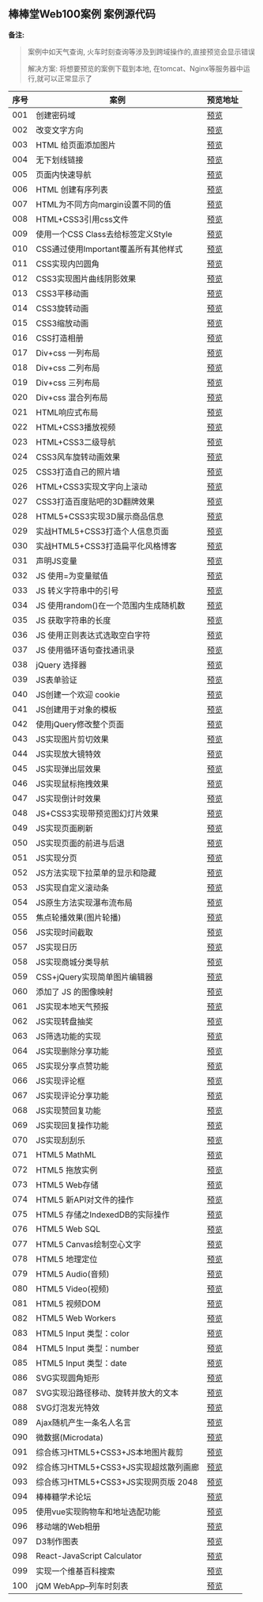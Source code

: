 ## 棒棒堂Web100案例 案例源代码
**备注:** 
>案例中如天气查询, 火车时刻查询等涉及到跨域操作的,直接预览会显示错误
>
>解决方案: 将想要预览的案例下载到本地, 在tomcat、Nginx等服务器中运行,就可以正常显示了

|序号|案例|预览地址|
|-|-|-|
| 001 | 创建密码域 | [预览](https://yexiaomo.github.io/Web-/Web前端开发100例/001-创建密码域/)|
| 002 | 改变文字方向 | [预览](https://yexiaomo.github.io/Web-/Web前端开发100例/002-改变文字方向/)|
| 003 | HTML 给页面添加图片 | [预览](https://yexiaomo.github.io/Web-/Web前端开发100例/003-HTML%20给页面添加图片/)|
| 004 | 无下划线链接 | [预览](https://yexiaomo.github.io/Web-/Web前端开发100例/004-无下划线链接/)|
| 005 | 页面内快速导航 | [预览](https://yexiaomo.github.io/Web-/Web前端开发100例/005-页面内快速导航/)|
| 006 | HTML 创建有序列表 | [预览](https://yexiaomo.github.io/Web-/Web前端开发100例/006-HTML%20创建有序列表/)|
| 007 | HTML为不同方向margin设置不同的值 | [预览](https://yexiaomo.github.io/Web-/Web前端开发100例/007-HTML为不同方向margin设置不同的值/)|
| 008 | HTML+CSS3引用css文件 | [预览](https://yexiaomo.github.io/Web-/Web前端开发100例/008-HTML+CSS3引用css文件/)|
| 009 | 使用一个CSS Class去给标签定义Style | [预览](https://yexiaomo.github.io/Web-/Web前端开发100例/009-使用一个CSS%20Class去给标签定义Style/)|
| 010 | CSS通过使用Important覆盖所有其他样式 | [预览](https://yexiaomo.github.io/Web-/Web前端开发100例/010-CSS通过使用Important覆盖所有其他样式/)|
| 011 | CSS实现内凹圆角 | [预览](https://yexiaomo.github.io/Web-/Web前端开发100例/011-CSS实现内凹圆角/)|
| 012 | CSS3实现图片曲线阴影效果 | [预览](https://yexiaomo.github.io/Web-/Web前端开发100例/012-CSS3实现图片曲线阴影效果/)|
| 013 | CSS3平移动画 | [预览](https://yexiaomo.github.io/Web-/Web前端开发100例/013-CSS3平移动画/)|
| 014 | CSS3旋转动画 | [预览](https://yexiaomo.github.io/Web-/Web前端开发100例/014-CSS3旋转动画/)|
| 015 | CSS3缩放动画 | [预览](https://yexiaomo.github.io/Web-/Web前端开发100例/015-CSS3缩放动画/)|
| 016 | CSS打造相册 | [预览](https://yexiaomo.github.io/Web-/Web前端开发100例/016-CSS打造相册/)|
| 017 | Div+css 一列布局 | [预览](https://yexiaomo.github.io/Web-/Web前端开发100例/017-Div+css%20一列布局/)|
| 018 | Div+css 二列布局 | [预览](https://yexiaomo.github.io/Web-/Web前端开发100例/018-Div+css%20二列布局/)|
| 019 | Div+css 三列布局 | [预览](https://yexiaomo.github.io/Web-/Web前端开发100例/019-Div+css%20三列布局/)|
| 020 | Div+css 混合列布局 | [预览](https://yexiaomo.github.io/Web-/Web前端开发100例/020-Div+css%20混合列布局/)|
| 021 | HTML响应式布局 | [预览](https://yexiaomo.github.io/Web-/Web前端开发100例/021-HTML响应式布局/)|
| 022 | HTML+CSS3播放视频 | [预览](https://yexiaomo.github.io/Web-/Web前端开发100例/022-HTML+CSS3播放视频/)|
| 023 | HTML+CSS3二级导航 | [预览](https://yexiaomo.github.io/Web-/Web前端开发100例/023-HTML+CSS3二级导航/)|
| 024 | CSS3风车旋转动画效果 | [预览](https://yexiaomo.github.io/Web-/Web前端开发100例/024-CSS3风车旋转动画效果/)|
| 025 | CSS3打造自己的照片墙 | [预览](https://yexiaomo.github.io/Web-/Web前端开发100例/025-CSS3打造自己的照片墙/)|
| 026 | HTML+CSS3实现文字向上滚动 | [预览](https://yexiaomo.github.io/Web-/Web前端开发100例/026-HTML+CSS3实现文字向上滚动/)|
| 027 | CSS3打造百度贴吧的3D翻牌效果 | [预览](https://yexiaomo.github.io/Web-/Web前端开发100例/027-CSS3打造百度贴吧的3D翻牌效果/)|
| 028 | HTML5+CSS3实现3D展示商品信息 | [预览](https://yexiaomo.github.io/Web-/Web前端开发100例/028-HTML5+CSS3实现3D展示商品信息/)|
| 029 | 实战HTML5+CSS3打造个人信息页面 | [预览](https://yexiaomo.github.io/Web-/Web前端开发100例/029-实战HTML5+CSS3打造个人信息页面/)|
| 030 | 实战HTML5+CSS3打造扁平化风格博客 | [预览](https://yexiaomo.github.io/Web-/Web前端开发100例/030-实战HTML5+CSS3打造扁平化风格博客/)|
| 031 | 声明JS变量 | [预览](https://yexiaomo.github.io/Web-/Web前端开发100例/031-声明JS变量/)|
| 032 | JS 使用=为变量赋值 | [预览](https://yexiaomo.github.io/Web-/Web前端开发100例/032-JS%20使用=为变量赋值/)|
| 033 | JS 转义字符串中的引号 | [预览](https://yexiaomo.github.io/Web-/Web前端开发100例/033-JS%20转义字符串中的引号/)|
| 034 | JS 使用random()在一个范围内生成随机数 | [预览](https://yexiaomo.github.io/Web-/Web前端开发100例/034-JS%20使用random%28%29在一个范围内生成随机数/)|
| 035 | JS 获取字符串的长度 | [预览](https://yexiaomo.github.io/Web-/Web前端开发100例/035-JS%20获取字符串的长度/)|
| 036 | JS 使用正则表达式选取空白字符 | [预览](https://yexiaomo.github.io/Web-/Web前端开发100例/036-JS%20使用正则表达式选取空白字符/)|
| 037 | JS 使用循环语句查找通讯录 | [预览](https://yexiaomo.github.io/Web-/Web前端开发100例/037-JS%20使用循环语句查找通讯录/)|
| 038 | jQuery 选择器 | [预览](https://yexiaomo.github.io/Web-/Web前端开发100例/038-jQuery%20选择器/)|
| 039 | JS表单验证 | [预览](https://yexiaomo.github.io/Web-/Web前端开发100例/039-JS表单验证/)|
| 040 | JS创建一个欢迎 cookie | [预览](https://yexiaomo.github.io/Web-/Web前端开发100例/040-JS创建一个欢迎%20cookie/)|
| 041 | JS创建用于对象的模板 | [预览](https://yexiaomo.github.io/Web-/Web前端开发100例/041-JS创建用于对象的模板/)|
| 042 | 使用jQuery修改整个页面 | [预览](https://yexiaomo.github.io/Web-/Web前端开发100例/042-使用jQuery修改整个页面/)|
| 043 | JS实现图片剪切效果 | [预览](https://yexiaomo.github.io/Web-/Web前端开发100例/043-JS实现图片剪切效果/)|
| 044 | JS实现放大镜特效 | [预览](https://yexiaomo.github.io/Web-/Web前端开发100例/044-JS实现放大镜特效/)|
| 045 | JS实现弹出层效果 | [预览](https://yexiaomo.github.io/Web-/Web前端开发100例/045-JS实现弹出层效果/)|
| 046 | JS实现鼠标拖拽效果 | [预览](https://yexiaomo.github.io/Web-/Web前端开发100例/046-JS实现鼠标拖拽效果/)|
| 047 | JS实现倒计时效果 | [预览](https://yexiaomo.github.io/Web-/Web前端开发100例/047-JS实现倒计时效果/)|
| 048 | JS+CSS3实现带预览图幻灯片效果 | [预览](https://yexiaomo.github.io/Web-/Web前端开发100例/048-JS+CSS3实现带预览图幻灯片效果/)|
| 049 | JS实现页面刷新 | [预览](https://yexiaomo.github.io/Web-/Web前端开发100例/049-JS实现页面刷新/)|
| 050 | JS实现页面的前进与后退 | [预览](https://yexiaomo.github.io/Web-/Web前端开发100例/050-JS实现页面的前进与后退/)|
| 051 | JS实现分页 | [预览](https://yexiaomo.github.io/Web-/Web前端开发100例/051-JS实现分页/)|
| 052 | JS方法实现下拉菜单的显示和隐藏 | [预览](https://yexiaomo.github.io/Web-/Web前端开发100例/052-JS方法实现下拉菜单的显示和隐藏/)|
| 053 | JS实现自定义滚动条 | [预览](https://yexiaomo.github.io/Web-/Web前端开发100例/053-JS实现自定义滚动条/)|
| 054 | JS原生方法实现瀑布流布局 | [预览](https://yexiaomo.github.io/Web-/Web前端开发100例/054-JS原生方法实现瀑布流布局/)|
| 055 | 焦点轮播效果(图片轮播) | [预览](https://yexiaomo.github.io/Web-/Web前端开发100例/055-焦点轮播效果%28图片轮播%29/)|
| 056 | JS实现时间截取 | [预览](https://yexiaomo.github.io/Web-/Web前端开发100例/056-JS实现时间截取/)|
| 057 | JS实现日历 | [预览](https://yexiaomo.github.io/Web-/Web前端开发100例/057-JS实现日历/)|
| 058 | JS实现商城分类导航 | [预览](https://yexiaomo.github.io/Web-/Web前端开发100例/058-JS实现商城分类导航/)|
| 059 | CSS+jQuery实现简单图片编辑器 | [预览](https://yexiaomo.github.io/Web-/Web前端开发100例/059-CSS+jQuery实现简单图片编辑器/)|
| 060 | 添加了 JS 的图像映射 | [预览](https://yexiaomo.github.io/Web-/Web前端开发100例/060-添加了%20JS%20的图像映射/)|
| 061 | JS实现本地天气预报 | [预览](https://yexiaomo.github.io/Web-/Web前端开发100例/061-JS实现本地天气预报/)|
| 062 | JS实现转盘抽奖 | [预览](https://yexiaomo.github.io/Web-/Web前端开发100例/062-JS实现转盘抽奖/)|
| 063 | JS筛选功能的实现 | [预览](https://yexiaomo.github.io/Web-/Web前端开发100例/063-JS筛选功能的实现/)|
| 064 | JS实现删除分享功能 | [预览](https://yexiaomo.github.io/Web-/Web前端开发100例/064-JS实现删除分享功能/)|
| 065 | JS实现分享点赞功能 | [预览](https://yexiaomo.github.io/Web-/Web前端开发100例/065-JS实现分享点赞功能/)|
| 066 | JS实现评论框 | [预览](https://yexiaomo.github.io/Web-/Web前端开发100例/066-JS实现评论框/)|
| 067 | JS实现评论分享功能 | [预览](https://yexiaomo.github.io/Web-/Web前端开发100例/067-JS实现评论分享功能/)|
| 068 | JS实现赞回复功能 | [预览](https://yexiaomo.github.io/Web-/Web前端开发100例/068-JS实现赞回复功能/)|
| 069 | JS实现回复操作功能 | [预览](https://yexiaomo.github.io/Web-/Web前端开发100例/069-JS实现回复操作功能/)|
| 070 | JS实现刮刮乐 | [预览](https://yexiaomo.github.io/Web-/Web前端开发100例/070-JS实现刮刮乐/)|
| 071 | HTML5 MathML | [预览](https://yexiaomo.github.io/Web-/Web前端开发100例/071-HTML5%20MathML/)|
| 072 | HTML5 拖放实例 | [预览](https://yexiaomo.github.io/Web-/Web前端开发100例/072-HTML5%20拖放实例/)|
| 073 | HTML5 Web存储 | [预览](https://yexiaomo.github.io/Web-/Web前端开发100例/073-HTML5%20Web存储/)|
| 074 | HTML5 新API对文件的操作 | [预览](https://yexiaomo.github.io/Web-/Web前端开发100例/074-HTML5%20新API对文件的操作/)|
| 075 | HTML5 存储之IndexedDB的实际操作 | [预览](https://yexiaomo.github.io/Web-/Web前端开发100例/075-HTML5%20存储之IndexedDB的实际操作/)|
| 076 | HTML5 Web SQL | [预览](https://yexiaomo.github.io/Web-/Web前端开发100例/076-HTML5%20Web%20SQL/)|
| 077 | HTML5 Canvas绘制空心文字 | [预览](https://yexiaomo.github.io/Web-/Web前端开发100例/077-HTML5%20Canvas绘制空心文字/)|
| 078 | HTML5 地理定位 | [预览](https://yexiaomo.github.io/Web-/Web前端开发100例/078-HTML5%20地理定位/)|
| 079 | HTML5 Audio(音频) | [预览](https://yexiaomo.github.io/Web-/Web前端开发100例/079-HTML5%20Audio%28音频%29/)|
| 080 | HTML5 Video(视频) | [预览](https://yexiaomo.github.io/Web-/Web前端开发100例/080-HTML5%20Video%28视频%29/)|
| 081 | HTML5 视频DOM | [预览](https://yexiaomo.github.io/Web-/Web前端开发100例/081-HTML5%20视频DOM/)|
| 082 | HTML5 Web Workers | [预览](https://yexiaomo.github.io/Web-/Web前端开发100例/082-HTML5%20Web%20Workers/)|
| 083 | HTML5 Input 类型：color | [预览](https://yexiaomo.github.io/Web-/Web前端开发100例/083-HTML5%20Input%20类型：color/)|
| 084 | HTML5 Input 类型：number | [预览](https://yexiaomo.github.io/Web-/Web前端开发100例/084-HTML5%20Input%20类型：number/)|
| 085 | HTML5 Input 类型：date | [预览](https://yexiaomo.github.io/Web-/Web前端开发100例/085-HTML5%20Input%20类型：date/)|
| 086 | SVG实现圆角矩形 | [预览](https://yexiaomo.github.io/Web-/Web前端开发100例/086-SVG实现圆角矩形/)|
| 087 | SVG实现沿路径移动、旋转并放大的文本 | [预览](https://yexiaomo.github.io/Web-/Web前端开发100例/087-SVG实现沿路径移动、旋转并放大的文本/)|
| 088 | SVG灯泡发光特效 | [预览](https://yexiaomo.github.io/Web-/Web前端开发100例/088-SVG灯泡发光特效/)|
| 089 | Ajax随机产生一条名人名言 | [预览](https://yexiaomo.github.io/Web-/Web前端开发100例/089-Ajax随机产生一条名人名言/)|
| 090 | 微数据(Microdata) | [预览](https://yexiaomo.github.io/Web-/Web前端开发100例/090-微数据(Microdata)/)|
| 091 | 综合练习HTML5+CSS3+JS本地图片裁剪 | [预览](https://yexiaomo.github.io/Web-/Web前端开发100例/091-综合练习HTML5+CSS3+JS本地图片裁剪/)|
| 092 | 综合练习HTML5+CSS3+JS实现超炫散列画廊 | [预览](https://yexiaomo.github.io/Web-/Web前端开发100例/092-综合练习HTML5+CSS3+JS实现超炫散列画廊/)|
| 093 | 综合练习HTML5+CSS3+JS实现网页版 2048 | [预览](https://yexiaomo.github.io/Web-/Web前端开发100例/093-综合练习HTML5+CSS3+JS实现网页版%202048/)|
| 094 | 棒棒糖学术论坛 | [预览](https://yexiaomo.github.io/Web-/Web前端开发100例/094-棒棒糖学术论坛/)|
| 095 | 使用vue实现购物车和地址选配功能 | [预览](https://yexiaomo.github.io/Web-/Web前端开发100例/095-使用vue实现购物车和地址选配功能/)|
| 096 | 移动端的Web相册 | [预览](https://yexiaomo.github.io/Web-/Web前端开发100例/096-移动端的Web相册/)|
| 097 | D3制作图表 | [预览](https://yexiaomo.github.io/Web-/Web前端开发100例/097-D3制作图表/)|
| 098 | React-JavaScript Calculator | [预览](https://yexiaomo.github.io/Web-/Web前端开发100例/098-React-JavaScript%20Calculator/)|
| 099 | 实现一个维基百科搜索 | [预览](https://yexiaomo.github.io/Web-/Web前端开发100例/099-实现一个维基百科搜索/)|
| 100 | jQM WebApp–列车时刻表 | [预览](https://yexiaomo.github.io/Web-/Web前端开发100例/100-jQM%20WebApp–列车时刻表/)|
